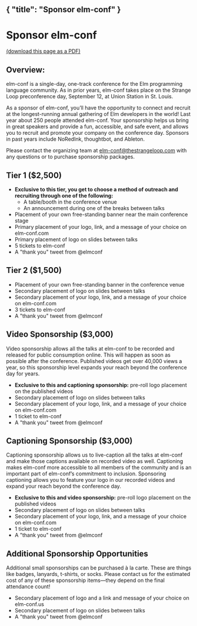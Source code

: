 {
    "title": "Sponsor elm-conf"
}
---

# Sponsor elm-conf

[(download this page as a PDF)](./elm-conf_2019_Sponsorship_Prospectus.pdf)

## Overview:

elm-conf is a single-day, one-track conference for the Elm programming language community. As in prior years, elm-conf takes place on the Strange Loop preconference day, September 12, at Union Station in St. Louis.

As a sponsor of elm-conf, you’ll have the opportunity to connect and recruit at the longest-running annual gathering of Elm developers in the world! Last year about 250 people attended elm-conf. Your sponsorship helps us bring in great speakers and provide a fun, accessible, and safe event, and allows you to recruit and promote your company on the conference day. Sponsors in past years include NoRedInk, thoughtbot, and Ableton.

Please contact the organizing team at [elm-conf@thestrangeloop.com](mailto:elm-conf@thestrangeloop.com) with any questions or to purchase sponsorship packages.

## Tier 1 ($2,500)

- **Exclusive to this tier, you get to choose a method of outreach and recruiting through one of the following:**
  - A table/booth in the conference venue
  - An announcement during one of the breaks between talks
- Placement of your own free-standing banner near the main conference stage
- Primary placement of your logo, link, and a message of your choice on elm-conf.com
- Primary placement of logo on slides between talks
- 5 tickets to elm-conf
- A "thank you" tweet from @elmconf

## Tier 2 ($1,500)

- Placement of your own free-standing banner in the conference venue
- Secondary placement of logo on slides between talks
- Secondary placement of your logo, link, and a message of your choice on elm-conf.com
- 3 tickets to elm-conf
- A "thank you" tweet from @elmconf

## Video Sponsorship ($3,000)

Video sponsorship allows all the talks at elm-conf to be recorded and released for public consumption online. This will happen as soon as possible after the conference. Published videos get over 40,000 views a year, so this sponsorship level expands your reach beyond the conference day for years.

- **Exclusive to this and captioning sponsorship:** pre-roll logo placement on the published videos
- Secondary placement of logo on slides between talks
- Secondary placement of your logo, link, and a message of your choice on elm-conf.com
- 1 ticket to elm-conf
- A "thank you" tweet from @elmconf

## Captioning Sponsorship ($3,000)

Captioning sponsorship allows us to live-caption all the talks at elm-conf and make those captions available on recorded video as well. Captioning makes elm-conf more accessible to all members of the community and is an important part of elm-conf’s commitment to inclusion. Sponsoring captioning allows you to feature your logo in our recorded videos and
expand your reach beyond the conference day.

- **Exclusive to this and video sponsorship:** pre-roll logo placement on the published videos
- Secondary placement of logo on slides between talks
- Secondary placement of your logo, link, and a message of your choice on elm-conf.com
- 1 ticket to elm-conf
- A "thank you" tweet from @elmconf

## Additional Sponsorship Opportunities

Additional small sponsorships can be purchased à la carte. These are things like badges, lanyards, t-shirts, or socks. Please contact us for the estimated cost of any of these sponsorship items—they depend on the final attendance count!

- Secondary placement of logo and a link and message of your choice on elm-conf.us
- Secondary placement of logo on slides between talks
- A "thank you" tweet from @elmconf
